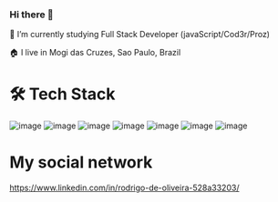 ### Hi there 👋

🔭 I’m currently studying Full Stack Developer (javaScript/Cod3r/Proz)


🏠 I live in Mogi das Cruzes, Sao Paulo, Brazil


# 🛠  Tech Stack


![image](https://user-images.githubusercontent.com/44854361/157684331-c40d6d98-9af4-46c9-bab0-54057636894f.png)
![image](https://user-images.githubusercontent.com/44854361/157684395-f807a588-94c3-4426-b04f-cc0e77e9bc24.png)
![image](https://user-images.githubusercontent.com/44854361/157684434-7d77da73-dd8d-491b-a65d-40008a501827.png)
![image](https://user-images.githubusercontent.com/44854361/157684462-f77435b0-c847-4a18-9d58-f015210ad3ec.png)
![image](https://user-images.githubusercontent.com/44854361/157684533-b7c77c49-4ccf-40cf-82b5-096775325802.png)
![image](https://user-images.githubusercontent.com/44854361/157684564-b38bbf9c-ed41-440d-8268-4d4a778d3308.png)
![image](https://user-images.githubusercontent.com/44854361/157684594-9ff256f0-0fc1-47f2-9640-e7ddafde51c6.png)

# My social network
https://www.linkedin.com/in/rodrigo-de-oliveira-528a33203/







